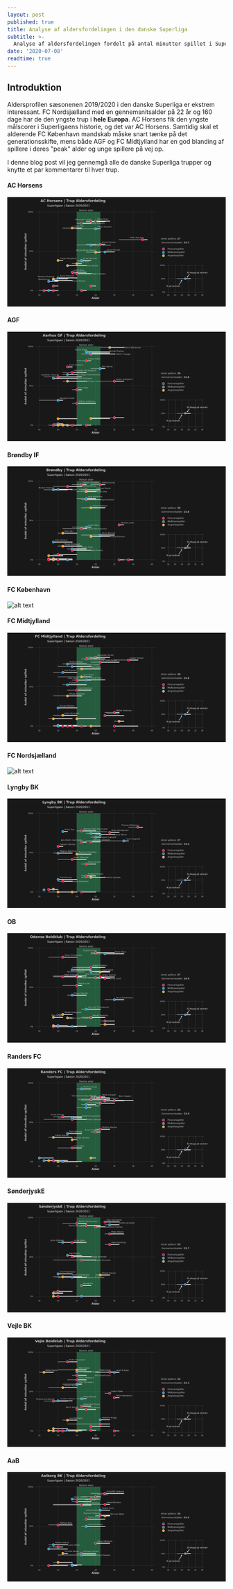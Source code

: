```yaml
---
layout: post
published: true
title: Analyse af aldersfordelingen i den danske Superliga
subtitle: >-
  Analyse af aldersfordelingen fordelt på antal minutter spillet i Superligaen. Afhænger FCK for meget af alderende profiler og udgør 75% Nordsjællands samlede spilminutter virkelig af spillere under 21 år?
date: '2020-07-08'
readtime: true
---
```

## Introduktion

Aldersprofilen sæsonenen 2019/2020 i den danske Superliga er ekstrem interessant. FC Nordsjælland med en gennemsnitsalder på 22 år og 160 dage har de den yngste trup i **hele Europa**. AC Horsens fik den yngste målscorer i Superligaens historie, og det var AC Horsens. Samtidig skal et alderende FC København mandskab måske snart tænke på det generationsskifte, mens både AGF og FC Midtjylland har en god blanding af spillere i deres "peak" alder og unge spillere på vej op.
  
I denne blog post vil jeg gennemgå alle de danske Superliga trupper og knytte et par kommentarer til hver trup.

#### AC Horsens

![alt text](/img/ac_horsens_squad_age_profile.png)

#### AGF

![alt text](/img/agf_squad_age_profile.png)

#### Brøndby IF

![alt text](/img/brondby_squad_age_profile.png)

#### FC København

![alt text](/img/københavn_squad_age_profile.png)

#### FC Midtjylland

![alt text](/img/midtjylland_squad_age_profile.png)

#### FC Nordsjælland

![alt text](/img/nordsjælland_squad_age_profile.png)

#### Lyngby BK

![alt text](/img/lyngby_squad_age_profile.png)

#### OB

![alt text](/img/ob_squad_age_profile.png)

#### Randers FC

![alt text](/img/randers_squad_age_profile.png)

#### SønderjyskE

![alt text](/img/sonderjyskE_squad_age_profile.png)

#### Vejle BK

![alt text](/img/vejle_squad_age_profile.png)

#### AaB

![alt text](/img/aab_squad_age_profile.png)
